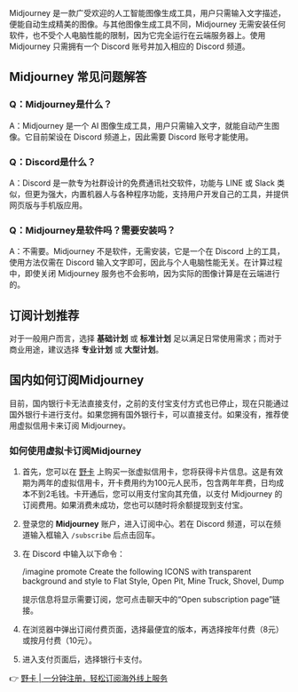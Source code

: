 Midjourney 是一款广受欢迎的人工智能图像生成工具，用户只需输入文字描述，便能自动生成精美的图像。与其他图像生成工具不同，Midjourney 无需安装任何软件，也不受个人电脑性能的限制，因为它完全运行在云端服务器上。使用 Midjourney 只需拥有一个 Discord 账号并加入相应的 Discord 频道。

## Midjourney 常见问题解答

### Q：Midjourney是什么？

A：Midjourney 是一个 AI 图像生成工具，用户只需输入文字，就能自动产生图像。它目前架设在 Discord 频道上，因此需要 Discord 账号才能使用。

### Q：Discord是什么？

A：Discord 是一款专为社群设计的免费通讯社交软件，功能与 LINE 或 Slack 类似，但更为强大，内置机器人与各种程序功能，支持用户开发自己的工具，并提供网页版与手机版应用。

### Q：Midjourney是软件吗？需要安装吗？

A：不需要。Midjourney 不是软件，无需安装，它是一个在 Discord 上的工具，使用方法仅需在 Discord 输入文字即可，因此与个人电脑性能无关。在计算过程中，即使关闭 Midjourney 服务也不会影响，因为实际的图像计算是在云端进行的。

## 订阅计划推荐

对于一般用户而言，选择 **基础计划** 或 **标准计划** 足以满足日常使用需求；而对于商业用途，建议选择 **专业计划** 或 **大型计划**。

## 国内如何订阅Midjourney

目前，国内银行卡无法直接支付，之前的支付宝支付方式也已停止，现在只能通过国外银行卡进行支付。如果您拥有国外银行卡，可以直接支付。如果没有，推荐使用虚拟信用卡来订阅 Midjourney。

### 如何使用虚拟卡订阅Midjourney

1. 首先，您可以在 [野卡](https://bit.ly/bewildcard) 上购买一张虚拟信用卡，您将获得卡片信息。这是有效期为两年的虚拟信用卡，开卡费用约为100元人民币，包含两年年费，日均成本不到2毛钱。卡开通后，您可以用支付宝向其充值，以支付 Midjourney 的订阅费用。如果消费未成功，您也可以随时将余额提现到支付宝。

2. 登录您的 **Midjourney** 账户，进入订阅中心。若在 Discord 频道，可以在频道输入框输入 `/subscribe` 后点击回车。

3. 在 Discord 中输入以下命令：
   
   /imagine promote Create the following ICONS with transparent background and style to Flat Style, Open Pit, Mine Truck, Shovel, Dump 
   
   提示信息将显示需要订阅，您可点击聊天中的“Open subscription page”链接。

4. 在浏览器中弹出订阅付费页面，选择最便宜的版本，再选择按年付费（8元）或按月付费（10元）。

5. 进入支付页面后，选择银行卡支付。

👉 [野卡 | 一分钟注册，轻松订阅海外线上服务](https://bit.ly/bewildcard)